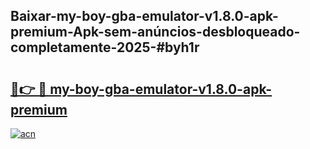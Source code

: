 ## Baixar-my-boy-gba-emulator-v1.8.0-apk-premium-Apk-sem-anúncios-desbloqueado-completamente-2025-#byh1r

# <h2><a href="https://ainizakaria.my?title=my-boy-gba-emulator-v1.8.0-apk-premium&ref=22M">🔗👉 🔴 my-boy-gba-emulator-v1.8.0-apk-premium</a></h2>

[![acn](https://github.com/user-attachments/assets/0f9c940e-d8b0-45ae-aac7-cd30a18b3e1c)](https://ainizakaria.my?title=my-boy-gba-emulator-v1.8.0-apk-premium&ref=22M)

